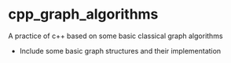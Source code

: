 # cpp_graph_algorithms
A practice of c++ based on some basic classical graph algorithms


- Include some basic graph structures and their implementation